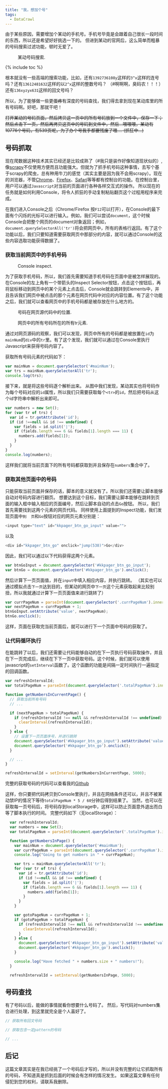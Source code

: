 ```yaml
---
title: "我，想加个号"
tags:
  - DataCrawl
---
```


由于某些原因，需要增加个某动的手机号。手机号毕竟是会跟着自己很长一段时间的东西，所以还是希望好好挑选一下的。
但进到某动的官网后，这么简单而粗暴的号码搜索过滤功能，顿时无爱了。

<figure class="align-center">
  <img src="{{ site.url }}{{ site.baseurl }}/assets/images/posts/10086.search.png" alt="">
  <figcaption>某动号码搜索.</figcaption>
</figure>

{% include toc %}

根本就没有一些高端的搜索功能，比如，还有`1392736108y`这样的`3^x`这样的连号吗？还有`13612481632`这样的以`2^x`这样的整数号吗？
（#啊啊啊，臭码农！！！）还有`136xyzyx631`这样的回文号吗？

所以，为了能够做一些更~~蛋疼~~有深度的号码查找，我们得去拿到现在某动库里的所有号码啊。好吧，那就干吧！

~~打开某动的号码页面，然后拷贝这一页中的所有号码放到一个文件中，保存一下；然后点击下一页，然后再拷贝这页中的号码到文件中，然后...喂喂喂，某动有10776个号码，有539页呢，为了办个号我手都要残废了喂.... (抓狂中...)~~

## 号码抓取

现在爬数据这种技术其实已经还是比较成熟了（#我只是装作好像知道现状似的）,像[scrapy](https://scrapy.org/)不仅使用方便而且功能强大。但就为了抓手机号码这种事情，去写个基于scrapy的爬虫，总有种用牛刀的感觉（其实主要是因为我不会用scrapy）。现在的浏览器，不管[Chrome](https://developers.google.com/web/tools/chrome-devtools/console/)、[Firefox](https://developer.mozilla.org/en-US/docs/Tools/Web_Console)、[Safari](https://developer.apple.com/library/content/documentation/AppleApplications/Conceptual/Safari_Developer_Guide/Console/Console.html)等等都有控制台的功能。在控制台里，用户可以通过`Javascript`对当前的页面进行各种各样交互式的操作。
所以现在的任务就是如何利用Console，将令人抓狂的手动复制粘贴翻页这个过程用程序来完成。

在我们进入Console之后（Chrome/Firefox 按`F12`可以打开），在Console的最下面有个闪烁的光标可以进行输入。例如，我们可以尝试`document`，这个时候Console会把整个网页的document对象返回；例如，`document.querySelectorAll('tr')`将会把网页中，所有的表格行返回。有了这个功能以后，我们只要知道需要获取网页中那部分的内容，就可以通过Console的这些内容选取功能获得数据了。

### 获取当前网页中的手机号码

<figure style="width: 400px" class="align-right">
  <img src="{{ site.url }}{{ site.baseurl }}/assets/images/posts/console.inspect.png" alt="">
  <figcaption>Console inspect.</figcaption>
</figure>

为了获取手机号码，所以，我们首先需要知道手机号码在页面中是被怎样展现的。在Console的左上角有一个带箭头的Inspect Selector按钮，点击这个按钮后，再将鼠标移动到网页中的某个元素上点击后，Console就会跳转到Elements中，并且告诉我们网页中被点击的那个元素在网页代码中对应的内容位置。有了这个功能之后，我们就可以查看网页中的手机号码都是被存放在什么地方的。
<figure class="align-center">
  <img src="{{ site.url }}{{ site.baseurl }}/assets/images/posts/console.element.png" alt="">
  <figcaption>号码在网页源代码中的位置.</figcaption>
</figure>

<figure style="width: 400px" class="align-right">
  <img src="{{ site.url }}{{ site.baseurl }}/assets/images/posts/10086.trs.png" alt="">
  <figcaption>网页中的所有号码所在的所有tr元素.</figcaption>
</figure>

通过对网页源码的观察，我们可以发现，网页中所有的号码都是被放置在`id`为`mainNum`的`div`中的`tr`里。有了这个发现，我们就可以通过在Console里执行Javascript来获得号码内容了。

获取所有号码元素的代码如下：

``` javascript
var mainNum = document.querySelector('#mainNum');
var trs = mainNum.querySelectorAll('tr');
console.log(trs);
```

接下来，就是将这些号码逐个解析出来。
从图中我们发现，某动其实也将号码作为每个号码对应的`id`属性，所以我们只需要获取每个`<tr>`的`id`，然后把号码从这个id字符串中解析出来即可。

``` javascript
var numbers = new Set();
for (var tr of trs) {
  var id = tr.getAttribute('id');
  if (id !==null && id !== undefined) {
    var fields = id.split('|');
    if (fields.length === 6 && fields[1].length === 11) {
      numbers.add(fields[1]);
    }
  }
}
console.log(numbers);
```

这样我们就将当前页面下的所有号码都获取到并且保存在`numbers`集合中了。

### 获取其他页面中的号码

只能获取当前页面并保存的话，脚本的意义就没有了。所以我们还需要让脚本能够自动对号码内容进行翻页。
想要达到这个目标，我们需要让脚本能够在跳转到页面的输入框中输入相应的页面编号，然后让脚本自动的点击`Go`按钮。
所以，我们首先需要找到这两个元素的网页代码。
同样使用上面提到的Inspect功能，我们发现页面中`到  页`和`Go`按钮对应的网页元素分别是：

``` javascript
<input type="text" id="kkpager_btn_go_input" value="">
```

以及

``` javascript
<div id="kkpager_btn_go" onclick="jump(538)">Go</div>
```

因此，我们可以通过以下代码获得这两个元素。

``` javascript
var btnGoInput = document.querySelector('#kkpager_btn_go_input');
var btnGo = document.querySelector('#kkpager_btn_go').onclick();
```

然后计算下一页页面值，并在`input`中填入相应内容，并执行跳转。
（其实也可以通过模拟点击`下一页`达到目的，但某动的网页中`下一页`这个元素获取起来比较别扭，所以我就通过计算下一页页面值来进行跳转了）

``` javascript
var currPageNum = parseInt(document.querySelector('.currPageNum').innerText);
var nextPageNum = currPageNum + 1;
btnGoInput.setAttribute('value', nextPageNum);
btnGo.onclick();
```

这样，页面在获取完当前页面后，就可以进行下一个页面中号码的获取了。

### 让代码循环执行

在能跳转了以后，我们还需要让代码能够自动的在下一页执行号码获取操作，并且在下一页完成后，继续在下下一页中获取号码。这个时候，我们就可以使用javascript的`setInterval`函数了。这个函数的功能是间隔一定时间执行一遍指定的回调函数。

``` javascript
var refreshIntervalId;
var totalPageNum = parseInt(document.querySelector('.totalPageNum').innerText);

function getNumbersInCurrentPage() {
  // 获取当前所有号码
  // ...

  if (nextPageNum > totalPageNum) {
    if (refreshIntervalId !== null && refreshIntervalId !== undefined) {
      clearInterval(refreshIntervalId);
    }
  } else {
    // 设置下一页页面序号，并进行跳转
    document.querySelector('#kkpager_btn_go_input').setAttribute('value', currPageNum + 1);
    document.querySelector('#kkpager_btn_go').onclick();
  }

  // ...
}

refreshIntervalId = setInterval(getNumbersInCurrentPage, 5000);
```

完整的获取号码的代码可以查看我的[Github](https://github.com/huajianmao/userscripts/blob/master/src/10086.js)

这样，你只要把代码拷贝到Console里执行，并且在网络条件还可以，并且不被某动禁IP的情况下等待`totalPageNum * 5 / 60`分钟后得到结果了。
当然，也可以在获取每一页号码后，将号码存到localStorage中，这样可以防止页面意外退出而白等了脚本执行的时间。
完整代码如下（无localStorage）：

``` javascript
  var refreshIntervalId;
  var numbers = new Set();
  var totalPageNum = parseInt(document.querySelector('.totalPageNum').innerText);

  function getNumbersInPage() {
    var mainNum = document.querySelector('#mainNum');
    var currPageNum = parseInt(document.querySelector('.currPageNum').innerText);
    console.log("Going to get numbers in " + currPageNum);

    var trs = mainNum.querySelectorAll('tr');
    for (var tr of trs) {
      var id = tr.getAttribute('id');
      if (id !==null && id !== undefined) {
        var fields = id.split('|');
        if (fields.length === 6 && fields[1].length === 11) {
          numbers.add(fields[1]);
        }
      }
    }

    var gotoPageNum = currPageNum + 1;
    if (gotoPageNum > totalPageNum) {
      if (refreshIntervalId !== null && refreshIntervalId !== undefined) {
        clearInterval(refreshIntervalId);
      }
    } else {
      document.querySelector('#kkpager_btn_go_input').setAttribute('value', currPageNum + 1);
      document.querySelector('#kkpager_btn_go').onclick();
    }

    console.log("Have fetched " + numbers.size + " numbers!");
  }

  refreshIntervalId = setInterval(getNumbersInPage, 5000);
```

## 号码查找

有了号码以后，能做的事情就看你想要什么号码了。
然后，写代码对numbers集合进行处理，到这里就完全是个人喜好了。


``` javascript
// 获取所有回文号码

```

``` javascript
// 获取包含一定pattern的号码

```

``` javascript
// ...
```

## 后记
这篇文章其实是在我已经挑了一个号码后才写的，所以并没有完整的让它抓取所有的号码，不知道真是抓到后面的时候会有怎样的情况发生。
如果这篇文章有任何侵犯到您的权利，请联系我删除。
